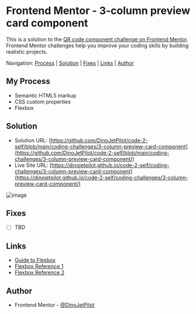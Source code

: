 # Frontend Mentor - 3-column preview card component

This is a solution to the [QR code component challenge on Frontend Mentor](https://www.frontendmentor.io/challenges/qr-code-component-iux_sIO_H). Frontend Mentor challenges help you improve your coding skills by building realistic projects. 

Navigation: [Process](#process)  |  [Solution](#solution)  |  [Fixes](#fixes)  |  [Links](#links)  |  [Author](#author)
##

## My Process

- Semantic HTML5 markup
- CSS custom properties
- Flexbox

## Solution

- Solution URL: [https://github.com/DinoJetPilot/code-2-self/blob/main/coding-challenges/3-column-preview-card-component](https://github.com/DinoJetPilot/code-2-self/blob/main/coding-challenges/3-column-preview-card-component/)
- Live Site URL: [https://dinojetpilot.github.io/code-2-self/coding-challenges/3-column-preview-card-component](https://dinojetpilot.github.io/code-2-self/coding-challenges/3-column-preview-card-component/)

![image](www)

## Fixes

- [ ] TBD


## Links

- [Guide to Flexbox](https://css-tricks.com/snippets/css/a-guide-to-flexbox/)
- [Flexbox Reference 1](https://flexbox.malven.co/)
- [Flexbox Reference 2](https://yoksel.github.io/flex-cheatsheet/#section-flex-direction)

## Author

- Frontend Mentor - [@DinoJetPilot](https://www.frontendmentor.io/profile/DinoJetPilot)
